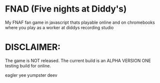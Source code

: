 # FNAD (Five nights at Diddy's)

My FNAF fan game in javascript thats playable online and on chromebooks where you play as a worker at diddys recording studio



# DISCLAIMER:
The game is NOT released. The current build is an ALPHA VERSION ONE testing build for online.






eagler yee yumpster deev